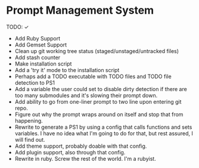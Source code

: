 Prompt Management System
========================
TODO: ✓

* Add Ruby Support
* Add Gemset Support
* Clean up git working tree status (staged/unstaged/untracked files)
* Add stash counter
* Make installation script
* Add a 'try it' mode to the installation script
* Perhaps add a TODO executable with TODO files and TODO file detection to PS1
* Add a variable the user could set to disable dirty detection if there are too many submodules and it's slowing their prompt down.
* Add ability to go from one-liner prompt to two line upon entering git repo.
* Figure out why the prompt wraps around on itself and stop that from happening.
* Rewrite to generate a PS1 by using a config that calls functions and sets variables. I have no idea what I'm going to do for that, but rest assured, I will find out.
* Add theme support, probably doable with that config.
* Add plugin support, also through that config.
* Rewrite in ruby. Screw the rest of the world. I'm a rubyist.
